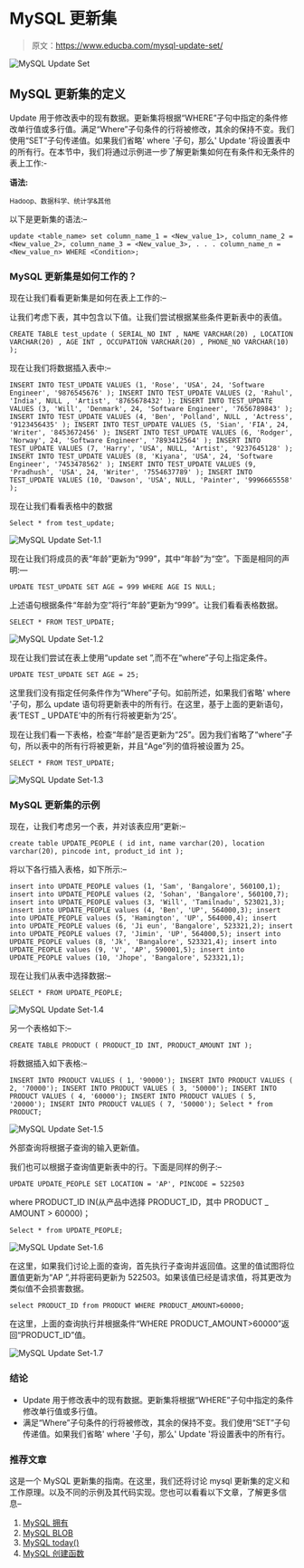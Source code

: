 # MySQL 更新集

> 原文：<https://www.educba.com/mysql-update-set/>

![MySQL Update Set](img/a068f5967670ae82a28f2e3b4a9aca72.png)



## MySQL 更新集的定义

Update 用于修改表中的现有数据。更新集将根据“WHERE”子句中指定的条件修改单行值或多行值。满足“Where”子句条件的行将被修改，其余的保持不变。我们使用“SET”子句传递值。如果我们省略' where '子句，那么' Update '将设置表中的所有行。在本节中，我们将通过示例进一步了解更新集如何在有条件和无条件的表上工作:-

**语法:**

<small>Hadoop、数据科学、统计学&其他</small>

以下是更新集的语法:–

`update <table_name>
set
column_name_1 = <New_value_1>,
column_name_2 = <New_value_2>,
column_name_3 = <New_value_3>,
.
.
.
column_name_n = <New_value_n>
WHERE
<Condition>;`

### MySQL 更新集是如何工作的？

现在让我们看看更新集是如何在表上工作的:–

让我们考虑下表，其中包含以下值。让我们尝试根据某些条件更新表中的表值。

`CREATE TABLE test_update
(
SERIAL_NO INT
, NAME VARCHAR(20)
, LOCATION VARCHAR(20)
, AGE INT
, OCCUPATION VARCHAR(20)
, PHONE_NO VARCHAR(10)
);`

现在让我们将数据插入表中:–

`INSERT INTO TEST_UPDATE VALUES (1, 'Rose', 'USA', 24, 'Software Engineer', '9876545676' );
INSERT INTO TEST_UPDATE VALUES (2, 'Rahul', 'India', NULL , 'Artist', '8765678432' );
INSERT INTO TEST_UPDATE VALUES (3, 'Will', 'Denmark', 24, 'Software Engineer', '7656789843' );
INSERT INTO TEST_UPDATE VALUES (4, 'Ben', 'Polland', NULL , 'Actress', '9123456435' );
INSERT INTO TEST_UPDATE VALUES (5, 'Sian', 'FIA', 24, 'Writer', '8453672456' );
INSERT INTO TEST_UPDATE VALUES (6, 'Rodger', 'Norway', 24, 'Software Engineer', '7893412564' );
INSERT INTO TEST_UPDATE VALUES (7, 'Harry', 'USA', NULL, 'Artist', '9237645128' );
INSERT INTO TEST_UPDATE VALUES (8, 'Kiyana', 'USA', 24, 'Software Engineer', '7453478562' );
INSERT INTO TEST_UPDATE VALUES (9, 'Pradhush', 'USA', 24, 'Writer', '7554637789' );
INSERT INTO TEST_UPDATE VALUES (10, 'Dawson', 'USA', NULL, 'Painter', '9996665558' );`

现在让我们看看表格中的数据

`Select * from test_update;`

![MySQL Update Set-1.1](img/eff4e7dac9daf9e3b45498a3b3794735.png)



现在让我们将成员的表“年龄”更新为“999”，其中“年龄”为“空”。下面是相同的声明:—

`UPDATE TEST_UPDATE
SET AGE = 999
WHERE AGE IS NULL;`

上述语句根据条件“年龄为空”将行“年龄”更新为“999”。让我们看看表格数据。

`SELECT * FROM TEST_UPDATE;`

![MySQL Update Set-1.2](img/24e1e9c7ee2d3440a635b7ea3e8f51d2.png)



现在让我们尝试在表上使用“update set ”,而不在“where”子句上指定条件。

`UPDATE TEST_UPDATE
SET AGE = 25;`

这里我们没有指定任何条件作为“Where”子句。如前所述，如果我们省略' where '子句，那么 update 语句将更新表中的所有行。在这里，基于上面的更新语句，表‘TEST _ UPDATE’中的所有行将被更新为‘25’。

现在让我们看一下表格，检查“年龄”是否更新为“25”。因为我们省略了“where”子句，所以表中的所有行将被更新，并且“Age”列的值将被设置为 25。

`SELECT * FROM TEST_UPDATE;`

![MySQL Update Set-1.3](img/e064fcc470905e2a0c8e854b81450422.png)



### MySQL 更新集的示例

现在，让我们考虑另一个表，并对该表应用“更新:–

`create table UPDATE_PEOPLE
(
id int,
name varchar(20),
location varchar(20),
pincode int,
product_id int
);`

将以下各行插入表格，如下所示:–

`insert into UPDATE_PEOPLE values (1, 'Sam', 'Bangalore', 560100,1);
insert into UPDATE_PEOPLE values (2, 'Sohan', 'Bangalore', 560100,7);
insert into UPDATE_PEOPLE values (3, 'Will', 'Tamilnadu', 523021,3);
insert into UPDATE_PEOPLE values (4, 'Ben', 'UP', 564000,3);
insert into UPDATE_PEOPLE values (5, 'Hamington', 'UP', 564000,4);
insert into UPDATE_PEOPLE values (6, 'Ji eun', 'Bangalore', 523321,2);
insert into UPDATE_PEOPLE values (7, 'Jimin', 'UP', 564000,5);
insert into UPDATE_PEOPLE values (8, 'Jk', 'Bangalore', 523321,4);
insert into UPDATE_PEOPLE values (9, 'V', 'AP', 590001,5);
insert into UPDATE_PEOPLE values (10, 'Jhope', 'Bangalore', 523321,1);`

现在让我们从表中选择数据:–

`SELECT * FROM UPDATE_PEOPLE;`

![MySQL Update Set-1.4](img/0a73526c257e8abaa35614c53c7d8632.png)



另一个表格如下:–

`CREATE TABLE PRODUCT
(
PRODUCT_ID INT,
PRODUCT_AMOUNT INT
);`

将数据插入如下表格:–

`INSERT INTO PRODUCT VALUES ( 1, '90000');
INSERT INTO PRODUCT VALUES ( 2, '70000');
INSERT INTO PRODUCT VALUES ( 3, '50000');
INSERT INTO PRODUCT VALUES ( 4, '60000');
INSERT INTO PRODUCT VALUES ( 5, '20000');
INSERT INTO PRODUCT VALUES ( 7, '50000');
Select * from PRODUCT;`

![MySQL Update Set-1.5](img/d4f10875507daa9a34230b5f276198bd.png)



外部查询将根据子查询的输入更新值。

我们也可以根据子查询值更新表中的行。下面是同样的例子:–

`UPDATE UPDATE_PEOPLE
SET LOCATION = 'AP',
PINCODE = 522503`

where PRODUCT_ID IN(从产品中选择 PRODUCT_ID，其中 PRODUCT _ AMOUNT > 60000)；

`Select * from UPDATE_PEOPLE;`

![MySQL Update Set-1.6](img/5c5bb0f6fd995acca877e0d4e641d5ac.png)



在这里，如果我们讨论上面的查询，首先执行子查询并返回值。这里的值试图将位置值更新为“AP ”,并将密码更新为 522503。如果该值已经是请求值，将其更改为类似值不会损害数据。

`select PRODUCT_ID from PRODUCT WHERE PRODUCT_AMOUNT>60000;`

在这里，上面的查询执行并根据条件“WHERE PRODUCT_AMOUNT>60000”返回“PRODUCT_ID”值。

![MySQL Update Set-1.7](img/3a4f5fa85fd6c584e74630d545172856.png)



### 结论

*   Update 用于修改表中的现有数据。更新集将根据“WHERE”子句中指定的条件修改单行值或多行值。
*   满足“Where”子句条件的行将被修改，其余的保持不变。我们使用“SET”子句传递值。如果我们省略' where '子句，那么' Update '将设置表中的所有行。

### 推荐文章

这是一个 MySQL 更新集的指南。在这里，我们还将讨论 mysql 更新集的定义和工作原理。以及不同的示例及其代码实现。您也可以看看以下文章，了解更多信息–

1.  [MySQL 拥有](https://www.educba.com/mysql-having/)
2.  [MySQL BLOB](https://www.educba.com/mysql-blob/)
3.  [MySQL today()](https://www.educba.com/mysql-today/)
4.  [MySQL 创建函数](https://www.educba.com/mysql-create-function/)






